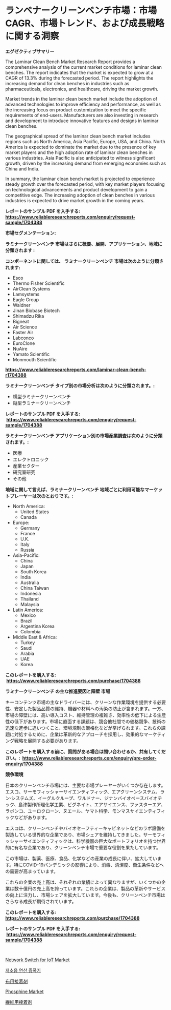<p><h1>ランベナークリーンベンチ市場：市場CAGR、市場トレンド、および成長戦略に関する洞察</h1></p><p><strong>エグゼクティブサマリー</strong></p>
<p><p>The Laminar Clean Bench Market Research Report provides a comprehensive analysis of the current market conditions for laminar clean benches. The report indicates that the market is expected to grow at a CAGR of 13.3% during the forecasted period. The report highlights the increasing demand for clean benches in industries such as pharmaceuticals, electronics, and healthcare, driving the market growth.</p><p>Market trends in the laminar clean bench market include the adoption of advanced technologies to improve efficiency and performance, as well as the increasing focus on product customization to meet the specific requirements of end-users. Manufacturers are also investing in research and development to introduce innovative features and designs in laminar clean benches.</p><p>The geographical spread of the laminar clean bench market includes regions such as North America, Asia Pacific, Europe, USA, and China. North America is expected to dominate the market due to the presence of key market players and the high adoption rate of laminar clean benches in various industries. Asia Pacific is also anticipated to witness significant growth, driven by the increasing demand from emerging economies such as China and India.</p><p>In summary, the laminar clean bench market is projected to experience steady growth over the forecasted period, with key market players focusing on technological advancements and product development to gain a competitive edge. The increasing adoption of clean benches in various industries is expected to drive market growth in the coming years.</p></p>
<p><strong>レポートのサンプル PDF を入手する: <a href="https://www.reliableresearchreports.com/enquiry/request-sample/1704388">https://www.reliableresearchreports.com/enquiry/request-sample/1704388</a></strong></p>
<p><strong>市場セグメンテーション:</strong></p>
<p><strong> ラミナークリーンベンチ 市場はさらに概要、展開、アプリケーション、地域に分類されます :</strong></p>
<p><strong>コンポーネントに関しては、 ラミナークリーンベンチ 市場は次のように分類されます: &nbsp;</strong></p>
<p><ul><li>Esco</li><li>Thermo Fisher Scientific</li><li>AirClean Systems</li><li>Lamsystems</li><li>Eagle Group</li><li>Waldner</li><li>Jinan Biobase Biotech</li><li>Shimadzu Rika</li><li>Bigneat</li><li>Air Science</li><li>Faster Air</li><li>Labconco</li><li>EuroClone</li><li>NuAire</li><li>Yamato Scientific</li><li>Monmouth Scientific</li></ul></p>
<p><strong><a href="https://www.reliableresearchreports.com/laminar-clean-bench-r1704388">https://www.reliableresearchreports.com/laminar-clean-bench-r1704388</a></strong></p>
<p><strong> ラミナークリーンベンチ タイプ別の市場分析は次のように分類されます。:</strong></p>
<p><ul><li>横型ラミナークリーンベンチ</li><li>縦型ラミナークリーンベンチ</li></ul></p>
<p><strong>レポートのサンプル PDF を入手する: &nbsp;<a href="https://www.reliableresearchreports.com/enquiry/request-sample/1704388">https://www.reliableresearchreports.com/enquiry/request-sample/1704388</a></strong></p>
<p><strong> ラミナークリーンベンチ アプリケーション別の市場産業調査は次のように分類されます。:</strong></p>
<p><ul><li>医療</li><li>エレクトロニック</li><li>産業セクター</li><li>研究室研究</li><li>その他</li></ul></p>
<p><strong>地域に関して言えば、ラミナークリーンベンチ 地域ごとに利用可能なマーケットプレーヤーは次のとおりです。:</strong></p>
<p><ul>
    <li>
        North America:
        <ul>
            <li>United States</li>
            <li>Canada</li>
        </ul>
    </li>
    <li>
        Europe:
        <ul>
            <li>Germany</li>
            <li>France</li>
            <li>U.K.</li>
            <li>Italy</li>
            <li>Russia</li>
        </ul>
    </li>
    <li>
        Asia-Pacific:
        <ul>
            <li>China</li>
            <li>Japan</li>
            <li>South Korea</li>
            <li>India</li>
            <li>Australia</li>
            <li>China Taiwan</li>
            <li>Indonesia</li>
            <li>Thailand</li>
            <li>Malaysia</li>
        </ul>
    </li>
    <li>
        Latin America:
        <ul>
            <li>Mexico</li>
            <li>Brazil</li>
            <li>Argentina Korea</li>
            <li>Colombia</li>
        </ul>
    </li>
    <li>
        Middle East & Africa:
        <ul>
            <li>Turkey</li>
            <li>Saudi</li>
            <li>Arabia</li>
            <li>UAE</li>
            <li>Korea</li>
        </ul>
    </li>
    </ul></p>
<p><strong>このレポートを購入する: &nbsp;<a href="https://www.reliableresearchreports.com/purchase/1704388">https://www.reliableresearchreports.com/purchase/1704388</a></strong></p>
<p><strong>ラミナークリーンベンチ の主な推進要因と障壁 市場</strong></p>
<p><p>キーコンテンツ市場の主なドライバーには、クリーンな作業環境を提供する必要性、安定した製品品質の維持、機器や材料への汚染の防止が含まれます。一方、市場の障壁には、高い導入コスト、維持管理の複雑さ、効率性の低下による生産性の低下があります。市場に直面する課題は、競合他社間での価格競争、技術の迅速な進歩に追いつくこと、環境規制の厳格化などが挙げられます。これらの課題に対処するために、企業は革新的なアプローチを採用し、効果的なマーケティング戦略を展開する必要があります。</p></p>
<p><strong>このレポートを購入する前に、質問がある場合は問い合わせるか、共有してください。:&nbsp; <a href="https://www.reliableresearchreports.com/enquiry/pre-order-enquiry/1704388">https://www.reliableresearchreports.com/enquiry/pre-order-enquiry/1704388</a></strong></p>
<p><strong>競争環境</strong></p>
<p><p>日本のクリーンベンチ市場には、主要な市場プレーヤーがいくつか存在します。エスコ、サーモフィッシャーサイエンティフィック、エアクリーンシステム、ラン·システムズ、イーグルクループ、ワルドナー、ジナンバイオベースバイオテック、島津製作所理化学工業、ビグネイト、エアサイエンス、ファスターエア、ラボンコ、ユーロクローン、ヌエール、ヤマト科学、モンマスサイエンティフィックなどがあります。</p><p>エスコは、クリーンベンチやバイオセーフティーキャビネットなどのラボ設備を製造している世界的な企業であり、市場シェアを維持してきました。サーモフィッシャーサイエンティフィックは、科学機器の巨大なポートフォリオを持つ世界的に有名な企業であり、クリーンベンチ市場で重要な役割を果たしています。</p><p>この市場は、製薬、医療、食品、化学などの産業の成長に伴い、拡大しています。特にCOVID-19パンデミックの影響により、消毒、清潔度、衛生条件などへの需要が高まっています。</p><p>これらの企業の売上高は、それぞれの業績によって異なりますが、いくつかの企業は数十億円の売上高を誇っています。これらの企業は、製品の革新やサービスの向上に注力し、市場シェアを拡大しています。今後も、クリーンベンチ市場はさらなる成長が期待されています。</p></p>
<p><strong>このレポートを購入する: &nbsp; <a href="https://www.reliableresearchreports.com/purchase/1704388">https://www.reliableresearchreports.com/purchase/1704388</a></strong></p>
<p><strong>レポートのサンプル PDF を入手する: &nbsp;<a href="https://www.reliableresearchreports.com/enquiry/request-sample/1704388">https://www.reliableresearchreports.com/enquiry/request-sample/1704388</a></strong><strong></strong></p>
<p>&nbsp;</p>
<p><p><a href="https://github.com/johnbach50/Market-Research-Report-List-2/blob/main/network-switch-for-iot-market.md">Network Switch for IoT Market</a></p><p><a href="https://github.com/vsap75a286l/Market-Research-Report-List-1/blob/main/676376518830.md">저소음 연산 증폭기</a></p><p><a href="https://github.com/NashBeahan2023/Market-Research-Report-List-1/blob/main/579401920473.md">布用接着剤</a></p><p><a href="https://scarlet-rocket-c63.notion.site/Phosphine-Market-Size-Market-Trends-and-Growth-Outlook-forecasted-for-period-from-2024-to-2031-1ca02c5a0dd84d528160ab546ed9d2ea">Phosphine Market</a></p><p><a href="https://github.com/joaejkdzgyljvo6/Market-Research-Report-List-1/blob/main/308856920472.md">繊維用接着剤</a></p></p>